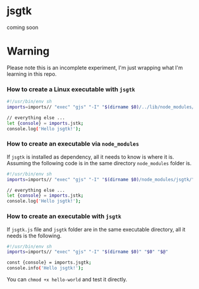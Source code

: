 # jsgtk
coming soon

# Warning
Please note this is an incomplete experiment, I'm just wrapping what I'm learning in this repo.


### How to create a Linux executable with `jsgtk`
```sh
#!/usr/bin/env sh
imports=imports// "exec" "gjs" "-I" "$(dirname $0)/../lib/node_modules/jsgtk/" "$0" "$@"

// everything else ...
let {console} = imports.jstk;
console.log('Hello jsgtk!');
```

### How to create an executable via `node_modules`

If `jsgtk` is installed as dependency, all it needs to know is where it is.
Assuming the following code is in the same directory `node_modules` folder is.

```sh
#!/usr/bin/env sh
imports=imports// "exec" "gjs" "-I" "$(dirname $0)/node_modules/jsgtk/" "$0" "$@"

// everything else ...
let {console} = imports.jstk;
console.log('Hello jsgtk!');
```


### How to create an executable with `jsgtk`
If `jsgtk.js` file and  `jsgtk` folder are in the same executable directory, all it needs is the following.

```sh
#!/usr/bin/env sh
imports=imports// "exec" "gjs" "-I" "$(dirname $0)" "$0" "$@"

const {console} = imports.jsgtk;
console.info('Hello jsgtk!');
```
You can `chmod +x hello-world` and test it directly.